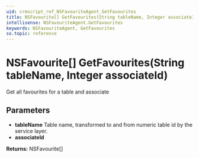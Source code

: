 ```yaml
---
uid: crmscript_ref_NSFavouriteAgent_GetFavourites
title: NSFavourite[] GetFavourites(String tableName, Integer associateId)
intellisense: NSFavouriteAgent.GetFavourites
keywords: NSFavouriteAgent, GetFavourites
so.topic: reference
---
```


# NSFavourite[] GetFavourites(String tableName, Integer associateId)

Get all favourites for a table and associate

## Parameters

* **tableName** Table name, transformed to and from numeric table id by the service layer.
* **associateId** 

**Returns:** NSFavourite[]
